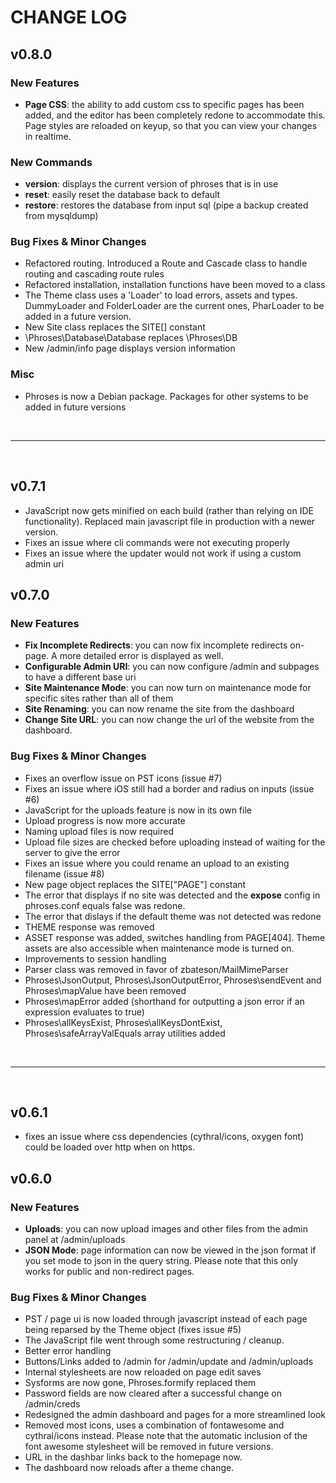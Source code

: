 # CHANGE LOG

## v0.8.0
### New Features
 - **Page CSS**: the ability to add custom css to specific pages has been added, and the editor has been completely redone to accommodate this. Page styles are reloaded on keyup, so that you can view your changes in realtime.
### New Commands
 - **version**: displays the current version of phroses that is in use
 - **reset**: easily reset the database back to default
 - **restore**: restores the database from input sql (pipe a backup created from mysqldump)
### Bug Fixes & Minor Changes
 - Refactored routing.  Introduced a Route and Cascade class to handle routing and cascading route rules
 - Refactored installation, installation functions have been moved to a class
 - The Theme class uses a 'Loader' to load errors, assets and types.  DummyLoader and FolderLoader are the current ones, PharLoader to be added in a future version.
 - New Site class replaces the SITE[] constant
 - \Phroses\Database\Database replaces \Phroses\DB
 - New /admin/info page displays version information
### Misc
 - Phroses is now a Debian package.  Packages for other systems to be added in future versions

<br />

---

<br />

## v0.7.1 
- JavaScript now gets minified on each build (rather than relying on IDE functionality).  Replaced main javascript file in production with a newer version.
- Fixes an issue where cli commands were not executing properly
- Fixes an issue where the updater would not work if using a custom admin uri


## v0.7.0
### New Features
- **Fix Incomplete Redirects**: you can now fix incomplete redirects on-page.  A more detailed error is displayed as well.
- **Configurable Admin URI**: you can now configure /admin and subpages to have a different base uri
- **Site Maintenance Mode**: you can now turn on maintenance mode for specific sites rather than all of them
- **Site Renaming**: you can now rename the site from the dashboard
- **Change Site URL**: you can now change the url of the website from the dashboard.  
### Bug Fixes & Minor Changes
- Fixes an overflow issue on PST icons (issue #7)
- Fixes an issue where iOS still had a border and radius on inputs (issue #6)
- JavaScript for the uploads feature is now in its own file
- Upload progress is now more accurate
- Naming upload files is now required
- Upload file sizes are checked before uploading instead of waiting for the server to give the error
- Fixes an issue where you could rename an upload to an existing filename (issue #8)
- New page object replaces the SITE["PAGE"] constant
- The error that displays if no site was detected and the **expose** config in phroses.conf equals false was redone.
- The error that dislays if the default theme was not detected was redone
- THEME response was removed
- ASSET response was added, switches handling from PAGE[404].  Theme assets are also accessible when maintenance mode is turned on.
- Improvements to session handling
- Parser class was removed in favor of zbateson/MailMimeParser
- Phroses\JsonOutput, Phroses\JsonOutputError, Phroses\sendEvent and Phroses\mapValue have been removed
- Phroses\mapError added (shorthand for outputting a json error if an expression evaluates to true)
- Phroses\allKeysExist, Phroses\allKeysDontExist, Phroses\safeArrayValEquals array utilities added

<br />

---

<br />

## v0.6.1
- fixes an issue where css dependencies (cythral/icons, oxygen font) could be loaded over http when on https.  

## v0.6.0
### New Features
- **Uploads**: you can now upload images and other files from the admin panel at /admin/uploads
- **JSON Mode**: page information can now be viewed in the json format if you set mode to json in the query string.  Please note that this only works for public and non-redirect pages.
### Bug Fixes & Minor Changes
- PST / page ui is now loaded through javascript instead of each page being reparsed by the Theme object (fixes issue #5)
- The JavaScript file went through some restructuring / cleanup.
- Better error handling
- Buttons/Links added to /admin for /admin/update and /admin/uploads
- Internal stylesheets are now reloaded on page edit saves
- Sysforms are now gone, Phroses.formify replaced them
- Password fields are now cleared after a successful change on /admin/creds
- Redesigned the admin dashboard and pages for a more streamlined look
- Removed most icons, uses a combination of fontawesome and cythral/icons instead.  Please note that the automatic inclusion of the font awesome stylesheet will be removed in future versions.
- URL in the dashbar links back to the homepage now.
- The dashboard now reloads after a theme change.







